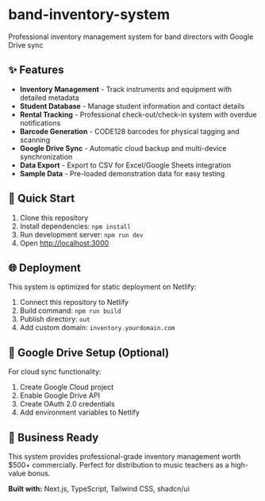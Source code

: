 # band-inventory-system
Professional inventory management system for band directors with Google Drive sync

## ✨ Features

- **Inventory Management** - Track instruments and equipment with detailed metadata
- **Student Database** - Manage student information and contact details  
- **Rental Tracking** - Professional check-out/check-in system with overdue notifications
- **Barcode Generation** - CODE128 barcodes for physical tagging and scanning
- **Google Drive Sync** - Automatic cloud backup and multi-device synchronization
- **Data Export** - Export to CSV for Excel/Google Sheets integration
- **Sample Data** - Pre-loaded demonstration data for easy testing

## 🚀 Quick Start

1. Clone this repository
2. Install dependencies: `npm install`
3. Run development server: `npm run dev`
4. Open [http://localhost:3000](http://localhost:3000)

## 🌐 Deployment

This system is optimized for static deployment on Netlify:

1. Connect this repository to Netlify
2. Build command: `npm run build`
3. Publish directory: `out`
4. Add custom domain: `inventory.yourdomain.com`

## 🔧 Google Drive Setup (Optional)

For cloud sync functionality:

1. Create Google Cloud project
2. Enable Google Drive API
3. Create OAuth 2.0 credentials
4. Add environment variables to Netlify

## 💼 Business Ready

This system provides professional-grade inventory management worth $500+ commercially. Perfect for distribution to music teachers as a high-value bonus.

**Built with:** Next.js, TypeScript, Tailwind CSS, shadcn/ui
